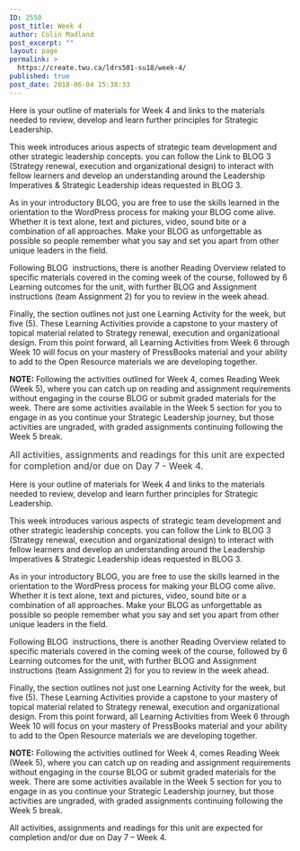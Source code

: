 ```yaml
---
ID: 2550
post_title: Week 4
author: Colin Madland
post_excerpt: ""
layout: page
permalink: >
  https://create.twu.ca/ldrs501-su18/week-4/
published: true
post_date: 2018-06-04 15:38:33
---
```

Here is your outline of materials for Week 4 and links to the materials needed to review, develop and learn further principles for Strategic Leadership.

This week introduces arious aspects of strategic team development and other strategic leadership concepts. you can follow the Link to BLOG 3 (Strategy renewal, execution and organizational design) to interact with fellow learners and develop an understanding around the Leadership Imperatives &amp; Strategic Leadership ideas requested in BLOG 3.

As in your introductory BLOG, you are free to use the skills learned in the orientation to the WordPress process for making your BLOG come alive. Whether it is text alone, text and pictures, video, sound bite or a combination of all approaches. Make your BLOG as unforgettable as possible so people remember what you say and set you apart from other unique leaders in the field.

Following BLOG  instructions, there is another Reading Overview related to specific materials covered in the coming week of the course, followed by 6 Learning outcomes for the unit, with further BLOG and Assignment instructions (team Assignment 2) for you to review in the week ahead.

Finally, the section outlines not just one Learning Activity for the week, but five (5). These Learning Activities provide a capstone to your mastery of topical material related to Strategy renewal, execution and organizational design. From this point forward, all Learning Activities from Week 6 through Week 10 will focus on your mastery of PressBooks material and your ability to add to the Open Resource materials we are developing together.

<strong>NOTE:</strong> Following the activities outlined for Week 4, comes Reading Week (Week 5), where you can catch up on reading and assignment requirements without engaging in the course BLOG or submit graded materials for the week. There are some activities available in the Week 5 section for you to engage in as you continue your Strategic Leadership journey, but those activities are ungraded, with graded assignments continuing following the Week 5 break.

<span style="float: none; background-color: transparent; color: #333333; cursor: text; font-family: -apple-system,BlinkMacSystemFont,'Segoe UI',Roboto,Oxygen-Sans,Ubuntu,Cantarell,'Helvetica Neue',sans-serif; font-size: 16px; font-style: normal; font-variant: normal; font-weight: 400; letter-spacing: normal; text-align: left; text-decoration: none; text-indent: 0px;">All activities, assignments and readings for this unit are expected for completion and/or due on Day 7 - Week 4.</span>

<!--themify_builder_static--><p>Here is your outline of materials for Week 4 and links to the materials needed to review, develop and learn further principles for Strategic Leadership.</p><p>This week introduces various aspects of strategic team development and other strategic leadership concepts. you can follow the Link to BLOG 3 (Strategy renewal, execution and organizational design) to interact with fellow learners and develop an understanding around the Leadership Imperatives &#038; Strategic Leadership ideas requested in BLOG 3.</p><p>As in your introductory BLOG, you are free to use the skills learned in the orientation to the WordPress process for making your BLOG come alive. Whether it is text alone, text and pictures, video, sound bite or a combination of all approaches. Make your BLOG as unforgettable as possible so people remember what you say and set you apart from other unique leaders in the field.</p><p>Following BLOG  instructions, there is another Reading Overview related to specific materials covered in the coming week of the course, followed by 6 Learning outcomes for the unit, with further BLOG and Assignment instructions (team Assignment 2) for you to review in the week ahead.</p><p>Finally, the section outlines not just one Learning Activity for the week, but five (5). These Learning Activities provide a capstone to your mastery of topical material related to Strategy renewal, execution and organizational design. From this point forward, all Learning Activities from Week 6 through Week 10 will focus on your mastery of PressBooks material and your ability to add to the Open Resource materials we are developing together.</p><p><strong>NOTE:</strong> Following the activities outlined for Week 4, comes Reading Week (Week 5), where you can catch up on reading and assignment requirements without engaging in the course BLOG or submit graded materials for the week. There are some activities available in the Week 5 section for you to engage in as you continue your Strategic Leadership journey, but those activities are ungraded, with graded assignments continuing following the Week 5 break.</p><p>All activities, assignments and readings for this unit are expected for completion and/or due on Day 7 &#8211; Week 4.</p><!--/themify_builder_static-->

&nbsp;